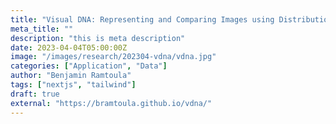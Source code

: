 ```yaml
---
title: "Visual DNA: Representing and Comparing Images using Distributions of Neuron Activations"
meta_title: ""
description: "this is meta description"
date: 2023-04-04T05:00:00Z
image: "/images/research/202304-vdna/vdna.jpg"
categories: ["Application", "Data"]
author: "Benjamin Ramtoula"
tags: ["nextjs", "tailwind"]
draft: true
external: "https://bramtoula.github.io/vdna/"
---
```

